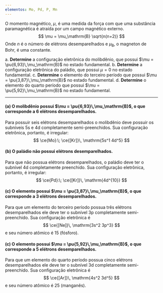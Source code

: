 ```yaml
---
elementos: Mo, Pd, P, Mn
---
```


O momento magnético, $\mu$, é uma medida da força com que uma substância paramagnética é atraída por um campo magnético externo. 
$$
    \mu = \mu_\mathrm{B} \sqrt{n(n+2)}
$$
Onde $n$ é o número de elétrons desemparelhados e $\mu_\mathrm{B}$, o magneton de Bohr, é uma constante.

a. **Determine** a configuração eletrônica do molibdênio, que possui $\mu = \pu{6,93}\,\mu_\mathrm{B}$ no estado fundamental.
b. **Determine** a configuração eletrônica do paládio, que possui $\mu = 0$ no estado fundamental.
c. **Determine** o elemento do terceiro período que possui $\mu = \pu{3,87}\,\mu_\mathrm{B}$  no estado fundamental.
d. **Determine** o elemento do quarto período que possui $\mu = \pu{5,92}\,\mu_\mathrm{B}$  no estado fundamental.

---

#### **(a)** O molibdênio possui $\mu = \pu{6,93}\,\mu_\mathrm{B}$, o que corresponde a $6$ elétrons desemparelhados.

Para possuir seis elétrons desemparelhados o molibdênio deve possuir os subníveis $\mathrm{5s}$ e $\mathrm{4d}$ completamente semi-preenchidos. Sua configuração eletrônica, portanto, é irregular:
$$
    \ce{Mo}:\; \ce{[Kr]}\, \mathrm{5s^1 4d^5}
$$

#### **(b)** O paládio não possui elétrons desemparelhados.

Para que não possua elétrons desemparelhados, o paládio deve ter o subnível $\mathrm{4d}$ completamente preenchido. Sua configuração eletrônica, portanto, é irregular:
$$
    \ce{Pd}:\; \ce{[Kr]}\, \mathrm{4d^{10}}
$$

#### **(c)** O elemento possui $\mu = \pu{3,87}\,\mu_\mathrm{B}$, o que corresponde a $3$ elétrons desemparelhados.

Para que um elemento do terceiro período possua três elétrons desemparelhados ele deve ter o subnível $\mathrm{3p}$ completamente semi-preenchido. Sua configuração eletrônica é
$$
    \ce{[Ne]}\, \mathrm{3s^2 3p^3}
$$
e seu número atômico é $15$ (fósforo).

#### **(c)** O elemento possui $\mu = \pu{5,92}\,\mu_\mathrm{B}$, o que corresponde a $5$ elétrons desemparelhados.

Para que um elemento do quarto período possua cinco elétrons desemparelhados ele deve ter o subnível $\mathrm{3d}$ completamente semi-preenchido. Sua configuração eletrônica é
$$
    \ce{[Ar]}\, \mathrm{4s^2 3d^5}
$$
e seu número atômico é $25$ (manganês).

